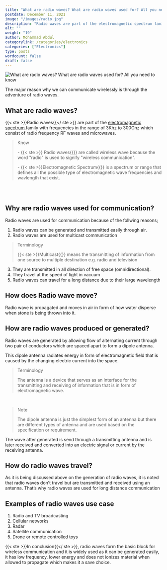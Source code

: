 ```yaml
---
title: "What are radio waves? What are radio waves used for? All you need to know"
postdate: December 11, 2021
image: "/images/radio.jpg"
description: "Radio waves are part of the electromagnetic spectrum family with frequencies in the range of 3Khz to 300Ghz which consist of radio frequency RF waves and microwaves. They are called wireless wave because the word radio is used to signify wireless communication"
alt: ""
weight: "19"
author: Mohammad Abdul
categorylink: /categories/electronics
categories: ["Electronics"]
type: posts
wordcount: false
draft: false
---
```


<img loading="lazy" src="/images/radio.jpg" alt="What are radio waves? What are radio waves used for? All you need to know">

The major reason why we can communicate wirelessly is through the adventure of radio waves.

## What are radio waves?

{{< ste >}}Radio waves{{</ ste >}} are part of the <a class="links-to-others" target="_blank" href="https://en.m.wikipedia.org/wiki/Electromagnetic_spectrum">electromagnetic spectrum </a> family with frequencies in the range of 3Khz to 300Ghz which consist of radio frequency RF waves and microwaves.

  <blockquote class="blockquote">
   <p class="little-nugget">Know</p>
   <p class="quote-text">- {{< ste >}} Radio waves{{</ ste >}} are called wireless wave because the word "radio" is used to signify "wireless communication".

   </p>
   <p class="quote-text">
   - {{< ste >}}Electromagnetic Spectrum{{</ ste >}} is a spectrum or range that defines all the possible type of electromagnetic wave frequencies and wavlength that exist.
   </p>
   </p>
   </blockquote>

   <br>
   <br>

## Why are radio waves used for communication?

Radio waves are used for communication because of the follwing reasons;

1. Radio waves can be generated and transmitted easily through air.
2. Radio waves are used for multicast communication

<blockquote class="blockquote">
<p class="little-nugget">Terminology</p>
<p class="quote-text">{{< ste >}}Multicast{{</ ste >}} means the transmitting of information from one source to multiple destination e.g. radio and television
</p>
</blockquote>

3. They are transmitted in all direction of free space (omnidirectional).
4. They travel at the speed of light in vacuum
5. Radio waves can travel for a long distance due to their large wavelength

## How does Radio wave move?

Radio wave is propagated and moves in air in form of how water disperse when stone is being thrown into it.

## How are radio waves produced or generated?

Radio waves are generated by allowing flow of alternating current through two pair of conductors which are spaced apart to form a dipole antenna.

This dipole antenna radiates energy in form of electromagnetic field that is caused by the changing electric current into the space.

 <blockquote class="blockquote">
   <p class="little-nugget">Terminology</p>
   <p class="quote-text">The antenna is a device that serves as an interface for the transmitting and receiving of information that is in form of electromagnetic wave.
   </p>
   </blockquote>
   <br>

 <blockquote class="blockquote">
   <p class="little-nugget">Note</p>
   <p class="quote-text">The dipole antenna is just the simplest form of an antenna but there are different types of antenna and are used based on the specification or requirement.
   </p>
   </blockquote>

The wave after generated is send through a transmitting antenna and is later received and converted into an electric signal or current by the receiving antenna.

## How do radio waves travel?

As it is being discussed above on the generation of radio waves, it is noted that radio waves don’t travel but are transmitted and received using an antenna. That’s why radio waves are used for long distance communication

## Examples of radio waves use case

1. Radio and TV broadcasting
2. Cellular networks
3. Radar
4. Satellite communication
5. Drone or remote controlled toys

{{< ste >}}In conclusion{{</ ste >}}, radio waves form the basic block for wireless communication and it is widely used as it can be generated easily, it has low frequency, lower energy and does not ionizes material when allowed to propagate which makes it a save choice.
